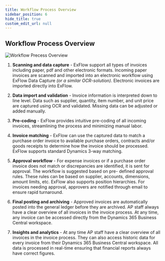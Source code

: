 ```yaml
---
title: Workflow Process Overview
sidebar_position: 6
hide_title: true
custom_edit_url: null
---
```

## Workflow Process Overview

![Workflow Precess Overview](@site/static/img/media/workflow-process-overview-001.png)

1. **Scanning and data capture** - ExFlow support all types of invoices including paper, pdf and other electronic formats. Incoming paper
    invoices are scanned and imported into an electronic workflow using ExFlow Data Capture *(or a similar OCR-solution)*. Electronic
    invoices are imported directly into ExFlow.

2. **Data import and validation** - Invoice information is interpreted down to line level. Data such as supplier, quantity, item number,
    and unit price are captured using OCR and validated. Missing data can be adjusted or added manually.

3. **Pre-coding** - ExFlow provides intuitive pre-coding of all incoming invoices, streamlining the process and minimizing manual
    labor.

4. **Invoice matching** - ExFlow can use the captured data to match a purchase order invoice to available purchase orders, contracts
    and/or goods receipts to determine how the invoice should be processed. ExFlow supports standard Dynamics 3-way matching.

5. **Approval workflow** - For expense invoices or if a purchase order invoice does not match or discrepancies are identified, it is sent
    for approval. The workflow is suggested based on pre- defined approval rules. These rules can be based on supplier, accounts,
    dimensions, amount limits, etc. ExFlow also supports position hierarchies. For invoices needing approval, approvers are notified
    through email to ensure rapid turnaround.

6. **Final posting and archiving** - Approved invoices are automatically posted into the general ledger before they are
    archived. AP staff always have a clear overview of all invoices in the invoice process. At any time, any invoice can be accessed
    directly from the Dynamics 365 Business Central workspace. 

7. **Insights and analytics** - At any time AP staff have a clear overview of all invoices in the invoice process. They can also
    access historic data for every invoice from their Dynamics 365 Business Central workspace. All data is processed in real-time
    ensuring that financial reports always have correct figures.

